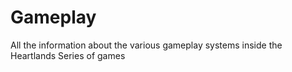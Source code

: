 # Gameplay

All the information about the various gameplay systems inside the Heartlands Series of games


